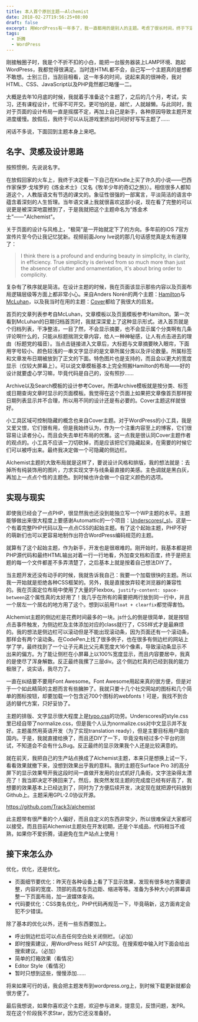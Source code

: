 ```yaml
---
title: 本人首个原创主题——Alchemist
date: 2018-02-27T19:56:25+08:00
draft: false
excerpt: 用WordPress有一年多了，我一直都用的是别人的主题。考虑了很长时间，终于下定决心要写一款主题。
tags:
  - 折腾
  - WordPress
---
```


刚接触圈子时，我是个不折不扣的小白，能把一台服务器装上LAMP环境、跑起WordPress，我都觉得很满足。当时连HTML都不会，自己写一个主题真的是想都不敢想。士别三日，当刮目相看，这一年多的时间，说起来真的很神奇，我对HTML、CSS、JavaScript以及PHP竟然都已略懂一二。

大概是去年10月底的时候，我就着手准备这个主题了，之后的几个月，考试，实习，还有课程设计，忙得不可开交。更可怕的是，越忙，人就越懒。与此同时，我对于页面的设计布局一直是摇摆不定，再加上自己是新手，各种原因导致主题开发进度缓慢。放假后，我终于可以从玩游戏里挤出时间好好写写主题了……

闲话不多说，下面回到主题本身上来吧。

## 名字、灵感及设计思路

按照惯例，先说说名字。

在放假回家的火车上，我终于决定看一下自己在Kindle上买了许久的小说——巴西作家保罗·戈埃罗的《炼金术士》（又名《牧羊少年的奇幻之旅》）。相信很多人都知道这个，人教版语文有节选的课文的。象征性很强的一部寓言，平淡简洁的语言中蕴含着深刻的人生哲理。当年语文课上我就很喜欢这部小说，现在看了完整的可以说更是被深深地震撼到了，于是我就把这个主题命名为“炼金术士”——"Alchemist"。

关于页面的设计与风格上，“极简”是一开始就定下了的方向。多年前的iOS 7官方宣传片至今仍让我记忆犹新。视频前面Jony Ive说的那几句话感觉真是太有道理了：

> I think there is a profound and enduring beauty in simplicity, in clarity, in efficiency. True simplicity is derived from so much more than just the absence of clutter and ornamentation, it's about bring order to complicity.

复杂有了秩序就是简洁。在设计主题的时候，我在页面该显示那些内容以及页面布局逻辑层级等方面上都非常小心。来自Anders Norén的两个主题：[Hamilton](http://www.andersnoren.se/teman/hamilton-wordpress-theme/)与[McLuhan](http://www.andersnoren.se/teman/mcluhan-wordpress-theme/)，以及我当时在用的主题：[Cover](http://eichefam.net/projects/cover/)都给了我很大的启发。

首页的文章列表参考自McLuhan，文章模板以及页面模板参考Hamilton。第一次看到McLuhan的日期归档首页时，我就深深爱上了这种显示形式。进入首页就是个归档列表，干净整洁，一目了然，不会显示摘要，也不会显示属个分类啊有几条评论啊什么的，只能从标题揣测文章内容，给人一种神秘感，让人有点击进去的理由（标题党的福音）。当点击链接进入文章后，大标题与文章摘要映入眼帘，下面用字号较小、颜色较浅的一串文字显示的是文章所属分类以及评论数量。所属标签和文章发布日期被放到了正文的下面。特色图片也是支持的，而且会以更大的宽度显示（仅较大屏幕上）。可以说文章模板基本上完全照搬Hamilton的布局——好的设计就要虚心学习嘛，毕竟代码是自己的，没有照抄……

Archive以及Search模板的设计参考Cover。所谓Archive模板就是按分类、标签或日期查询文章时显示的页面模板。我觉得在这个页面上如果把文章像首页那样按日期列表显示并不合理，所以用不同的设计还是有必要的。Cover主题这样就很好。

小工具区域可控制隐藏的概念也来自Cover主题。对于WordPress的小工具，我是又爱又恨，它们很有用，但是我始终认为，作为一个注重内容至上的博客，它们很容易让读者分心，而且会失去单栏布局的优雅。这一点我是很认同Cover主题作者的观点的。小工具不应该一刀切砍掉，而是应该把它们隐藏起来，在需要的时候它们可以被呼出来。最终我决定做一个可隐藏的侧边栏。

Alchemist主题的大致布局就是这样了，要说设计风格和排版，我的想法就是：去掉所有纯装饰用的图片，力求实现文字与线条最直接的美感。主色调就是黑白灰，再加上一点点个性的主题色。到时候也许会做一个自定义颜色的选项。

## 实现与现实

即使我已经会了一点PHP，很显然我也还没到能独立写一个WP主题的水平。主题能够做出来很大程度上要感谢Automattic的一个项目：[Underscores(_s)](https://underscores.me)。这是一个有着完整PHP代码以及一点点CSS的起始主题。有了这个起始主题，PHP不好的萌新们也可以更容易地制作出符合WordPress编码规范的主题。

就算有了这个起始主题，作为新手，开发也是很艰难的。刚开始时，我基本都是把PHP源代码和最终HTML输出对着一行一行地看，外加查文档和百度，终于是把主题的每一个文件都差不多弄清楚了，之后基本上就是按着自己想法DIY了。

当主题开发还没有动手的时候，我就告诉我自己：我要一个加载很快的主题。所以我一开始就是拒绝各种CSS框架的。另外，我是直接放弃较老浏览器的兼容性的。我在页面定位布局中使用了大量的Flexbox。`justify-content: space-between`这个属性真的太好用了！我几乎在所有的需要把两行放到同一行中，并且一个居左一个居右的地方用了这个。想到以前用`float + clearfix`都觉得害怕。

Alchemist主题的侧边栏是花费时间最多的一块。js什么的倒是很简单，就是按钮点击事件触发，为侧边栏及主体添加对应的class就行了，CSS样式才是最麻烦的。我的想法是侧边栏可以滚动但是不能出现滚动条，因为页面还有一个滚动条，那样会有两个滚动条。在CodePen上找了很多例子，也在很多有侧边栏的网站上学了学，最终找到了一个让子元素比父元素宽度大16个像素，导致滚动条显示不出来的偏方。为了能让侧栏在小屏幕上以100%宽度显示，而且内容要居中，我真的是使尽了浑身解数。反正最终我摞了三层div。这个侧边栏真的已经到我的能力极限了，说实话，我尽力了。

一直在纠结要不要用Font Awesome。Font Awesome用起来真的很方便，但是对于一个如此精简的主题而言有些臃肿了。我就只要十几个社交网站的图标和几个简单的图标按钮，却要加载一个包含近700个图标的webfonts！可是，我找不到合适的替代方案，只好妥协了。

主题的排版、文字显示很大程度上是[typo.css](https://typo.sofi.sh/)的功劳。Underscores的style.css里已经自带了normalize.css，但是我个人认为normalize.css对中文显示并不友好。主题虽然用英语开发（为了实现translation ready），但是主要目标用户面向国内。于是，我就直接给换了，而且还DIY了一下，毕竟没有经过多个平台的测试，不知道会不会有什么Bug。反正最终的显示效果我个人还是比较满意的。

就在前天，我把自己的生产站点换成了Alchemist主题，本来只是想换上试一下，看看效果就撤下来，没想到效果出乎我的意料。我的主题在Surface Pro 3的高分屏下的显示效果甩开我这段时间一直做开发用的台式机好几条街，文字渲染得太漂亮了！我当即决定不换回来了。然后，我突然发现主题的完成度已经有好高了，我想要的效果基本上已经达到了，同时为了方便后续开发，决定现在就把源代码放到Github上。主题采用GPL-2.0协议开源。

https://github.com/Track3/alchemist

此主题带有很严重的个人偏好，而且自定义的东西非常少，所以很难保证大家都可以接受。而且目前Alchemist主题处在开发初期，还是个半成品，代码相当不成熟，如果你不爱折腾，请避免在生产站点上使用！

## 接下来怎么办

优化，优化，还是优化。

* 页面细节要优化：昨天在各种设备上看了下显示效果，发现有很多地方需要调整，内容的宽度、顶部的高度与页边距、缩进等等。准备为多种大小的屏幕调整一下页面布局，加一波媒体查询。
* 代码要优化：CSS类名优化，PHP代码再规范一下，毕竟萌新，这方面肯定会犯不少错误。

除了基本的优化以外，还有一些东西要加上。

* 呼出侧边栏后可以点击任何空白处关闭侧栏。（必加）
* 即时搜索建议，用WordPress REST API实现。在搜索框中输入时下面会给出搜索建议。（必加）
* 简单的灯箱效果（看情况）
* Editor Style（看情况）
* 暂时只想到这些，慢慢添加……

将来如果可行的话，我会把主题发布到wordpress.org上，到时候下载更新就都会很方便了。

最后我想说，如果你喜欢这个主题，欢迎参与进来，提意见，反馈问题，发PR。现在这个阶段我不求Star，因为它还没准备好。
